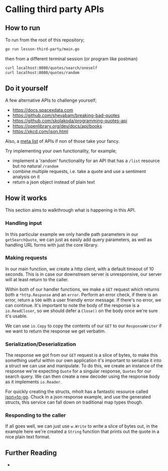 # Calling third party APIs

## How to run

To run from the root of this repository;

```sh
go run lesson-third-party/main.go
```

then from a different terminal session (or program like postman)

```sh
curl localhost:8080/quotes/search/oneself
curl localhost:8080/quotes/random
```

## Do it yourself

A few alternative APIs to challenge yourself;
- https://docs.spacexdata.com
- https://github.com/shevabam/breaking-bad-quotes
- https://github.com/skolakoda/programming-quotes-api
- https://openlibrary.org/dev/docs/api/books
- https://xkcd.com/json.html

Also, a [meta list](https://github.com/public-apis/public-apis
) of APIs if non of those take your fancy.

Try implementing your own functionality, for example;
- implement a 'random' functionality for an API that has a `/list` resource but no natural `/random`
- combine multiple requests, i.e. take a quote and use a sentiment analysis on it
- return a json object instead of plain text

## How it works

This section aims to walkthrough what is happening in this API.

### Handling input

In this particular example we only handle path parameters in our `getSearchQuote`, we can just as easily add query parameters, as well as handling URL forms with just the core library.

### Making requests

In our main function, we create a http client, with a default timeout of 10 seconds. This is in case our downstream server is unresponsive, our server will at least return to the caller.

Within both of our handler functions, we make a `GET` request which returns both a `*http.Response` and an `error`. Perform an error check, if there is an error, return a `500` with a user friendly error message. If there's no error, we can continue. It's important to note the body of the response is a `io.ReadCloser`, so we should defer a `Close()` on the body once we're sure it's usable.

We can use `io.Copy` to copy the contents of our `GET` to our `ResponseWriter` if we want to return the response we get verbatim.

### Serialization/Deserialization

The response we got from our `GET` request is a slice of bytes, to make this something useful within our own application it's important to serialize it into a struct we can use and manipulate. To do this, we create an instance of the response we're expecting `Quote` for a singular response, `Quotes` for our search query. We can then create a new decoder using the response body as it implements `io.Reader`. 

For quickly creating the structs, mholt has a fantastic resource called [json=to-go](https://mholt.github.io/json-to-go/). Chuck in a json response example, and use the generated structs, this service can fall down on traditional map types though.

### Responding to the caller

If all goes well, we can just use `w.Write` to write a slice of bytes out, in the example here we're created a `String` function that prints out the quote in a nice plain text format.

## Further Reading

- 
